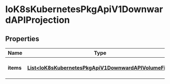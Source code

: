 
# IoK8sKubernetesPkgApiV1DownwardAPIProjection

## Properties
Name | Type | Description | Notes
------------ | ------------- | ------------- | -------------
**items** | [**List&lt;IoK8sKubernetesPkgApiV1DownwardAPIVolumeFile&gt;**](IoK8sKubernetesPkgApiV1DownwardAPIVolumeFile.md) | Items is a list of DownwardAPIVolume file |  [optional]




